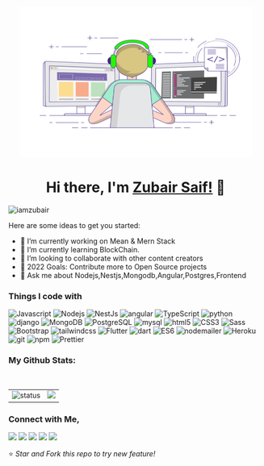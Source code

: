 <p align="center">
  <img width="460" height="300" src="codin.gif">
</p>

<h1 align="center">Hi there, I'm <a href="https://zubair0x01.sh"  target="_blank">Zubair Saif!</a> 👋</h1>
<p align="left"> <img src="https://komarev.com/ghpvc/?username=zubair-saif&label=Views&color=blue&style=plastic" alt="iamzubair" /> </p>

Here are some ideas to get you started:

- 🔭 I’m currently working on Mean & Mern Stack
- 🌱 I’m currently learning BlockChain.
- 👯 I’m looking to collaborate with other content creators
- 🥅 2022 Goals: Contribute more to Open Source projects
- 💬 Ask me about Nodejs,Nestjs,Mongodb,Angular,Postgres,Frontend 

<h3>Things I code with</h3>
<p>
  <img alt="Javascript" src="https://img.shields.io/badge/-javascript-EED818?style=flat-square&logo=javascript&logoColor=white" />
  
  <img alt="Nodejs" src="https://img.shields.io/badge/-Nodejs-43853d?style=flat-square&logo=Node.js&logoColor=white" />
  <img alt="NestJs" src="https://img.shields.io/badge/-NestJs-ea2845?style=flat-square&logo=nestjs&logoColor=white" />
  <img alt="angular" src="https://img.shields.io/badge/-Angular-DD0031?style=flat-square&logo=angular&logoColor=white" />
  <img alt="TypeScript" src="https://img.shields.io/badge/-TypeScript-007ACC?style=flat-square&logo=typescript&logoColor=white" />
  <img alt="python" src="https://img.shields.io/badge/-python-3E79A2?style=flat-square&logo=python&logoColor=white" />
  <img alt="django" src="https://img.shields.io/badge/-django-0F3C2D?style=flat-square&logo=django&logoColor=white" />
  <img alt="MongoDB" src="https://img.shields.io/badge/-MongoDB-13aa52?style=flat-square&logo=mongodb&logoColor=white" />
   <img alt="PostgreSQL" src="https://img.shields.io/badge/-postgresql-005497?style=flat-square&logo=postgresql&logoColor=white" />
  <img alt="mysql" src="https://img.shields.io/badge/-mysql-005E86?style=flat-square&logo=mysql&logoColor=white" />
  <img alt="html5" src="https://img.shields.io/badge/-HTML5-E34F26?style=flat-square&logo=html5&logoColor=white" />
  <img alt="CSS3" src="https://img.shields.io/badge/-CSS3-2062AF?style=flat-square&logo=css3&logoColor=white" />
  <img alt="Sass" src="https://img.shields.io/badge/-Sass-CC6699?style=flat-square&logo=sass&logoColor=white" />
  <img alt="Bootstrap" src="https://img.shields.io/badge/-bootstrap-543B79?style=flat-square&logo=bootstrap&logoColor=white" />
  <img alt="tailwindcss" src="https://img.shields.io/badge/-tailwindcss-2AB2EE?style=flat-square&logo=tailwindcss&logoColor=white" />
  
   <img alt="Flutter" src="https://img.shields.io/badge/-flutter-005497?style=flat-square&logo=flutter&logoColor=white" />
  <img alt="dart" src="https://img.shields.io/badge/-dart-2AB2EE?style=flat-square&logo=dart&logoColor=white" />
  <img alt="ES6" src="https://img.shields.io/badge/-Es6-F6D854?style=flat-square&logo=Es6&logoColor=white" />
  <img alt="nodemailer" src="https://img.shields.io/badge/-nodemailer-28A6DC?style=flat-square&logo=nodemailer&logoColor=white" />
  <img alt="Heroku" src="https://img.shields.io/badge/-Heroku-430098?style=flat-square&logo=heroku&logoColor=white" />
  <img alt="git" src="https://img.shields.io/badge/-Git-F05032?style=flat-square&logo=git&logoColor=white" />
  <img alt="npm" src="https://img.shields.io/badge/-NPM-CB3837?style=flat-square&logo=npm&logoColor=white" />
  <img alt="Prettier" src="https://img.shields.io/badge/-Prettier-F7B93E?style=flat-square&logo=prettier&logoColor=white" />
 
 
   
   
  
</p>




<h3>My Github Stats: </h3>

<br>
<div align="center">
    <table>
        <tr>
            <td>
                <img alt="status" src="https://github-readme-stats.vercel.app/api?username=zubair-saif&show_icons=true&&custom_title=Current%20Status&title_color=baf14f&text_color=76d285&icon_color=cff389&theme=dark" align="right" />
            </td>
            <td>
                <img src = "https://github-readme-stats.vercel.app/api/top-langs/?username=zubair-saif&langs_count=8&layout=compact&theme=tokyonight&include_all_commits=true" height="196px">
            </td>
        </tr>
    </table>
</div>

<h3> Connect with Me, </h3>

[<img src="https://img.shields.io/badge/twitter-%231DA1F2.svg?&style=for-the-badge&logo=twitter&logoColor=white" />](https://twitter.com/zubairsaif700) [<img src="https://img.shields.io/badge/medium-%2312100E.svg?&style=for-the-badge&logo=medium&logoColor=white" />](https://medium.com/@zubairsaif)  [<img src="https://img.shields.io/badge/linkedin-%230077B5.svg?&style=for-the-badge&logo=linkedin&logoColor=white" />](https://www.linkedin.com/in/zubair-saif/) [<img src = "https://img.shields.io/badge/facebook-%231877F2.svg?&style=for-the-badge&logo=facebook&logoColor=white">](https://www.facebook.com/zubairsaif700) [<img src = "https://img.shields.io/badge/instagram-%23E4405F.svg?&style=for-the-badge&logo=instagram&logoColor=white">](https://www.instagram.com/zubairsaif700/)


⭐ *Star and Fork this repo to try new feature!* 
